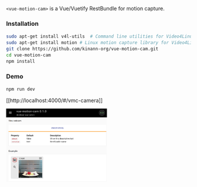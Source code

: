 <code>&lt;vue-motion-cam&gt;</code> is a Vue/Vuetify RestBundle for motion capture.

### Installation
```bash
sudo apt-get install v4l-utils  # Command line utilities for Video4Linux version 2 video library
sudo apt-get install motion # Linux motion capture library for Video4Linux
git clone https://github.com/kinann-org/vue-motion-cam.git  
cd vue-motion-cam
npm install
```

### Demo
```bash
npm run dev
```

[[http://localhost:4000/#/vmc-camera]]

<a href="https://raw.githubusercontent.com/kinann-org/vue-motion-cam/master/doc/img/vmc.png"><img
    src="https://raw.githubusercontent.com/kinann-org/vue-motion-cam/master/doc/img/vmc.png" height=200px></a>
